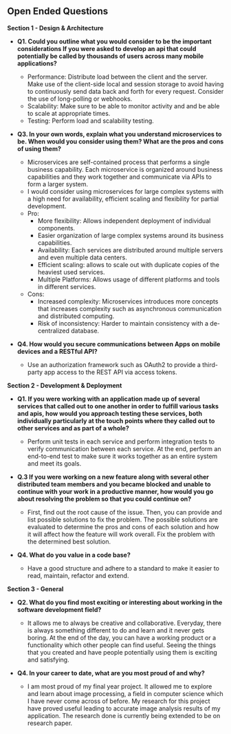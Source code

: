 **Open Ended Questions**
---

**Section 1 - Design & Architecture**
  * **Q1. Could you outline what you would consider to be the important considerations If you were asked to develop an api that could potentially be called by thousands of users across many mobile
applications?**

    * Performance: Distribute load between the client and the server. Make use of the client-side local and session storage to avoid having to continuously send data back and forth for every request. Consider the use of long-polling or webhooks.
    * Scalability: Make sure to be able to monitor activity and and be able to scale at appropriate times.
    * Testing: Perform load and scalability testing.


  * **Q3. In your own words, explain what you understand microservices to be. When would you consider using them? What are the pros and cons of using them?**
    * Microservices are self-contained process that performs a single business capability. Each microservice is organized around business capabilities and they work together and communicate via APIs to form a larger system.
    * I would consider using microservices for large complex systems with a high need for availability, efficient scaling and flexibility for partial development.
    * Pro:
      * More flexibility: Allows independent deployment of individual components.
      * Easier organization of large complex systems around its business capabilities.  
      * Availability: Each services are distributed around multiple servers and even multiple data centers.
      * Efficient scaling: allows to scale out with duplicate copies of the heaviest used services.
      * Multiple Platforms: Allows usage of different platforms and tools in different services.
    * Cons:
      * Increased complexity: Microservices introduces more concepts that increases complexity such as asynchronous communication and distributed computing.
      * Risk of inconsistency: Harder to maintain consistency with a de-centralized database.

  * **Q4. How would you secure communications between Apps on mobile devices and a RESTful API?**
    * Use an authorization framework such as OAuth2 to provide a third-party app access to the REST API via access tokens.

**Section 2 - Development & Deployment**
  * **Q1. If you were working with an application made up of several services that called out to one another in order to fulfill various tasks and apis, how would you approach testing these services, both individually particularly at the touch points where they called out to other services and as part of a whole?**
    * Perform unit tests in each service and perform integration tests to verify communication between each service. At the end, perform an end-to-end test to make sure it works together as an entire system and meet its goals.


  * **Q.3 If you were working on a new feature along with several other distributed team members and you became blocked and unable to continue with your work in a productive manner, how would you go about resolving the problem so that you could continue on?**
    * First, find out the root cause of the issue. Then, you can provide and list possible solutions to fix the problem. The possible solutions are evaluated to determine the pros and cons of each solution and how it will affect how the feature will work overall. Fix the problem with the determined best solution.


  * **Q4. What do you value in a code base?**
    * Have a good structure and adhere to a standard to make it easier to read, maintain, refactor and extend.

**Section 3 - General**
  * **Q2. What do you find most exciting or interesting about working in the software development field?**
      * It allows me to always be creative and collaborative. Everyday, there is always something different to do and learn and it never gets boring. At the end of the day, you can have a working product or a functionality which other people can find useful. Seeing the things that you created and have people potentially using them is exciting and satisfying.


  * **Q4. In your career to date, what are you most proud of and why?**
    * I am most proud of my final year project. It allowed me to explore and learn about image processing, a field in computer science which I have never come across of before. My research for this project have proved useful leading to accurate image analysis results of my application. The research done is currently being extended to be on research paper.
